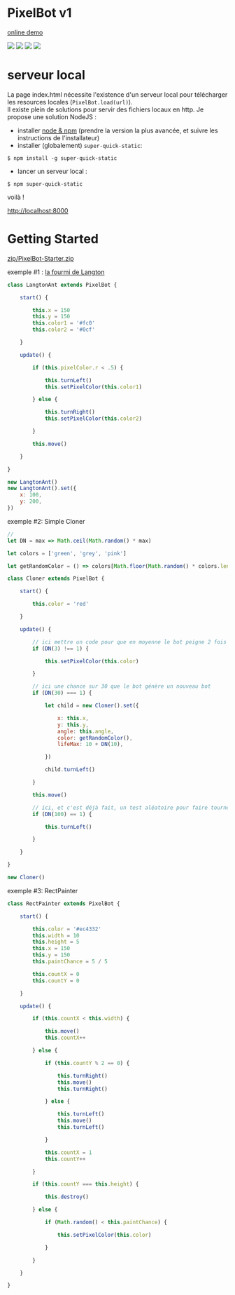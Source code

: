 # PixelBot v1

[online demo](https://jniac.github.io/e-artsup/misc/Pixel-Bot/v1/)

![](./screenshots/Pixel-Bot-026.png)
![](./screenshots/Pixel-Bot-027.png)
![](./screenshots/Pixel-Bot-034.png)
![](./screenshots/Pixel-Bot-035.png)


# serveur local
La page index.html nécessite l'existence d'un serveur local pour télécharger les resources locales (`PixelBot.load(url)`).  
Il existe plein de solutions pour servir des fichiers locaux en http. Je propose une solution NodeJS :

- installer [node & npm](https://nodejs.org/en/) (prendre la version la plus avancée, et suivre les instructions de l'installateur)
- installer (globalement) `super-quick-static`:
```shell
$ npm install -g super-quick-static
```
- lancer un serveur local :
```shell
$ npm super-quick-static
```
voilà !

[http://localhost:8000](http://localhost:8000)

# Getting Started

[zip/PixelBot-Starter.zip](zip/PixelBot-Starter.zip?raw=true)

exemple #1 : [la fourmi de Langton](https://www.youtube.com/watch?v=qZRYGxF6D3w)

```javascript
class LangtonAnt extends PixelBot {

    start() {

        this.x = 150
        this.y = 150
        this.color1 = '#fc0'
        this.color2 = '#0cf'

    }

    update() {

        if (this.pixelColor.r < .5) {

            this.turnLeft()
            this.setPixelColor(this.color1)

        } else {

            this.turnRight()
            this.setPixelColor(this.color2)

        }

        this.move()

    }

}

new LangtonAnt()
new LangtonAnt().set({
    x: 100,
    y: 200,
})
```

exemple #2: Simple Cloner

```javascript
//
let DN = max => Math.ceil(Math.random() * max)

let colors = ['green', 'grey', 'pink']

let getRandomColor = () => colors[Math.floor(Math.random() * colors.length)]

class Cloner extends PixelBot {

    start() {

        this.color = 'red'

    }

    update() {

        // ici mettre un code pour que en moyenne le bot peigne 2 fois sur 3 seulement
        if (DN(3) !== 1) {

            this.setPixelColor(this.color)

        }

        // ici une chance sur 30 que le bot génère un nouveau bot
        if (DN(30) === 1) {

            let child = new Cloner().set({

                x: this.x,
                y: this.y,
                angle: this.angle,
                color: getRandomColor(),
                lifeMax: 10 + DN(10),

            })

            child.turnLeft()

        }

        this.move()

        // ici, et c'est déjà fait, un test aléatoire pour faire tourner le bot
        if (DN(100) == 1) {

            this.turnLeft()

        }

    }

}

new Cloner()
```


exemple #3: RectPainter
```javascript
class RectPainter extends PixelBot {

    start() {

        this.color = '#ec4332'
        this.width = 10
        this.height = 5
        this.x = 150
        this.y = 150
        this.paintChance = 5 / 5

        this.countX = 0
        this.countY = 0

    }

    update() {

        if (this.countX < this.width) {

            this.move()
            this.countX++

        } else {

            if (this.countY % 2 == 0) {

                this.turnRight()
                this.move()
                this.turnRight()

            } else {

                this.turnLeft()
                this.move()
                this.turnLeft()

            }

            this.countX = 1
            this.countY++

        }

        if (this.countY === this.height) {

            this.destroy()

        } else {

            if (Math.random() < this.paintChance) {

                this.setPixelColor(this.color)

            }

        }

    }

}
```
